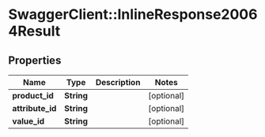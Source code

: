 # SwaggerClient::InlineResponse20064Result

## Properties
Name | Type | Description | Notes
------------ | ------------- | ------------- | -------------
**product_id** | **String** |  | [optional] 
**attribute_id** | **String** |  | [optional] 
**value_id** | **String** |  | [optional] 


